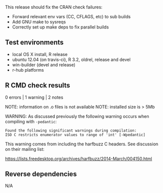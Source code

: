 
This release should fix the CRAN check failures:

* Forward relevant env vars (CC, CFLAGS, etc) to sub builds
* Add GNU make to sysreqs
* Correctly set up make deps to fix parallel builds


## Test environments

* local OS X install, R release
* ubuntu 12.04 (on travis-ci), R 3.2, oldrel, release and devel
* win-builder (devel and release)
* r-hub platforms


## R CMD check results

0 errors | 1 warning | 2 notes

NOTE: information on .o files is not available
NOTE: installed size is > 5Mb


WARNING: As discussed previously the following warning occurs when
compiling with `-pedantic`:

```
Found the following significant warnings during compilation:
ISO C restricts enumerator values to range of 'int' [-Wpedantic]
```

This warning comes from including the harfbuzz C headers. See
discussion on their mailing list:

<https://lists.freedesktop.org/archives/harfbuzz/2014-March/004150.html>


## Reverse dependencies

N/A

